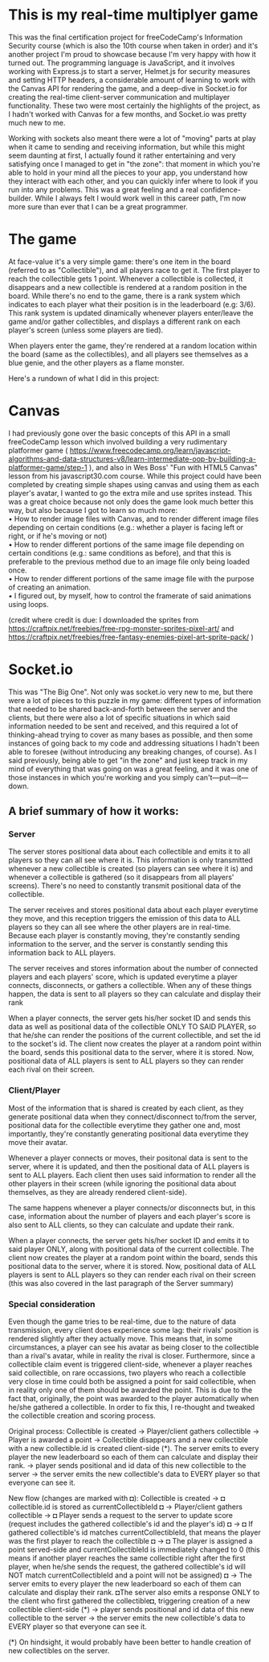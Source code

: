 # This is my real-time multiplyer game

This was the final certification project for freeCodeCamp's Information Security course (which is also the 10th course when taken in order) and it's another project I'm proud to showcase because I'm very happy with how it turned out. The programming language is JavaScript, and it involves working with Express.js to start a server, Helmet.js for security measures and setting HTTP headers, a considerable amount of learning to work with the Canvas API for rendering the game, and a deep-dive in Socket.io for creating the real-time client-server communication and multiplayer functionality. These two were most certainly the highlights of the project, as I hadn't worked with Canvas for a few months, and Socket.io was pretty much new to me.

Working with sockets also meant there were a lot of "moving" parts at play when it came to sending and receiving information, but while this might seem daunting at first, I actually found it rather entertaining and very satisfying once I managed to get in "the zone": that moment in which you're able to hold in your mind all the pieces to your app, you understand how they interact with each other, and you can quickly infer where to look if you run into any problems. This was a great feeling and a real confidence-builder. While I always felt I would work well in this career path, I'm now more sure than ever that I can be a great programmer.

# The game

At face-value it's a very simple game: there's one item in the board (referred to as "Collectible"), and all players race to get it. The first player to reach the collectible gets 1 point. Whenever a collectible is collected, it disappears and a new collectible is rendered at a random position in the board. While there's no end to the game, there is a rank system which indicates to each player what their position is in the leaderboard (e.g:  3/6). This rank system is updated dinamically whenever players enter/leave the game and/or gather collectibles, and displays a different rank on each player's screen (unless some players are tied).

When players enter the game, they're rendered at a random location within the board (same as the collectibles), and all players see themselves as a blue genie, and the other players as a flame monster.

Here's a rundown of what I did in this project:

# Canvas

I had previously gone over the basic concepts of this API in a small freeCodeCamp lesson which involved building a very rudimentary platformer game ( https://www.freecodecamp.org/learn/javascript-algorithms-and-data-structures-v8/learn-intermediate-oop-by-building-a-platformer-game/step-1 ), and also in Wes Boss' "Fun with HTML5 Canvas" lesson from his javascript30.com course. While this project could have been completed  by creating simple shapes using canvas and using them as each player's avatar, I wanted to go the extra mile and use sprites instead.  This was a great choice because not only does the game look much better this way, but also because I got to learn so much more: <br>
• How to render image files with Canvas, and to render different image files depending on certain conditions (e.g.: whether a player is facing left or right, or if he's moving or not)<br>
• How to render different portions of the same image file depending on certain conditions (e.g.: same conditions as before), and that this is preferable to the previous method due to an image file only being loaded once.<br>
• How to render different portions of the same image file with the purpose of creating an animation.<br>
• I figured out, by myself, how to control the framerate of said animations using loops.

(credit where credit is due: I downloaded the sprites from https://craftpix.net/freebies/free-rpg-monster-sprites-pixel-art/ and https://craftpix.net/freebies/free-fantasy-enemies-pixel-art-sprite-pack/ )

# Socket.io

This was "The Big One". Not only was socket.io very new to me, but there were a lot of pieces to this puzzle in my game: different types of information that needed to be shared back-and-forth between the server and the clients, but there were also a lot of specific situations in which said information needed to be sent and received, and this required a lot of thinking-ahead trying to cover as many bases as possible, and then some instances of going back to my code and addressing situations I hadn't been able to foresee (without introducing any breaking changes, of course). As I said previously, being able to get "in the zone" and just keep track in my mind of everything that was going on was a great feeling, and it was one of those instances in which you're working and you simply can't—put—it—down.

## A brief summary of how it works:

### Server

The server stores positional data about each collectible and emits it to all players so they can all see where it is. This information is only transmitted whenever a new collectible is created (so players can see where it is) and whenever a collectible is gathered (so it disappears from all players' screens). There's no need to constantly transmit positional data of the collectible.

The server receives and stores positional data about each player everytime they move, and this reception triggers the emission of this data to ALL players so they can all see where the other players are in real-time. Because each player is constantly moving, they're constantly sending information to the server, and the server is constantly sending this information back to ALL players. 

The server receives and stores information about the number of connected players and each players' score, which is updated everytime a player connects, disconnects, or gathers a collectible. When any of these things happen, the data is sent to all players so they can calculate and display their rank

When a player connects, the server gets his/her socket ID and sends this data as well as positional data of the collectible ONLY TO SAID PLAYER, so that he/she can render the positions of the current collectible, and set the id to the socket's id. The client now creates the player at a random point within the board, sends this positional data to the server, where it is stored. Now, positional data of ALL players is sent to ALL players so they can render each rival on their screen.

### Client/Player

Most of the information that is shared is created by each client, as they generate positional data when they connect/disconnect to/from the server, positional data for the collectible everytime they gather one and, most importantly, they're constantly generating positional data everytime they move their avatar.

Whenever a player connects or moves, their positonal data is sent to the server, where it is updated, and then the positional data of ALL players is sent to ALL players. Each client then uses said information to render all the other players in their screen (while ignoring the positional data about themselves, as they are already rendered client-side).

The same happens whenever a player connects/or disconnects but, in this case, information about the number of players and each player's score is also sent to ALL clients, so they can calculate and update their rank.

When a player connects, the server gets his/her socket ID and emits it to said player ONLY, along with positional data of the current collectible. The client now creates the player at a random point within the board, sends this positional data to the server, where it is stored. Now, positional data of ALL players is sent to ALL players so they can render each rival on their screen (this was also covered in the last paragraph of the Server summary)

### Special consideration

Even though the game tries to be real-time, due to the nature of data transmission, every client does experience some lag: their rivals' position is rendered slightly after they actually move. This means that, in some circumstances, a player can see his avatar as being closer to the collectible than a rival's avatar, while in reality the rival is closer. Furthermore, since a collectible claim event is triggered client-side, whenever a player reaches said collectible, on rare occassions, two players who reach a collectible very close in time could both be assigned a point for said collectible, when in reality only one of them should be awarded the point. This is due to the fact that, originally, the point was awarded to the player automatically when he/she gathered a collectible. In order to fix this, I re-thought and tweaked the collectible creation and scoring process.

Original process:
Collectible is created → Player/client gathers collectible → Player is awarded a point → Collectible disappears and a new collectible with a new collectible.id is created client-side (*). The server emits to every player the new leaderboard so each of them can calculate and display their rank.  →  player sends positional and id data of this new collectible to the server   →  the server emits the new collectible's data to EVERY player so that everyone can see it.

New flow (changes are marked with ◘):
Collectible is created →  ◘ collectible.id is stored as currentCollectibleId ◘  →  Player/client gathers collectible  →   ◘ Player sends a request to the server to update score (request includes the gathered collectible's id and the player's id) ◘  →  ◘ If gathered collectible's id matches currentCollectibleId, that means the player was the first player to reach the collectible ◘  →  ◘ The player is assigned a point served-side and currentCollectibleId is immediately changed to 0 (this means if another player reaches the same collectible right after the first player, when he/she sends the request, the gathered collectible's id will NOT match currentCollectibleId and a point will not be assigned) ◘  →  The server emits to every player the new leaderboard so each of them can calculate and display their rank.  ◘The server also emits a response ONLY to the client who first gathered the collectible◘, triggering creation of a new collectible client-side  (*) →  player sends positional and id data of this new collectible to the server  →  the server emits the new collectible's data to EVERY player so that everyone can see it.

(*) On hindsight, it would probably have been better to handle creation of new collectibles on the server.
